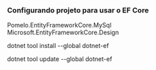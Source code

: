 ### Configurando projeto para usar o EF Core
Pomelo.EntityFrameworkCore.MySql
Microsoft.EntityFrameworkCore.Design

dotnet tool install --global dotnet-ef

dotnet tool update --global dotnet-ef